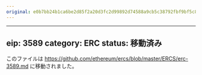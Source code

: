 ```yaml
---
original: e0b7bb24b1ca6be2d85f2a20d3fc2d99892d74588a9cb5c38792fbf9bf5c81d3
---
```


---
eip: 3589
category: ERC
status: 移動済み
---

このファイルは https://github.com/ethereum/ercs/blob/master/ERCS/erc-3589.md に移動されました。